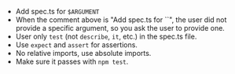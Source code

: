 - Add spec.ts for `$ARGUMENT`
- When the comment above is "Add spec.ts for ``", the user did not provide a specific argument, so you ask the user to provide one.
- User only `test` (not `describe`, `it`, etc.) in the spec.ts file.
- Use `expect` and `assert` for assertions.
- No relative imports, use absolute imports.
- Make sure it passes with `npm test`.
